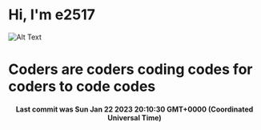 # Hi, I'm e2517

![Alt Text](https://github.com/E2517/e2517/blob/master/images/background.gif)

# Coders are coders coding codes for coders to code codes

<h4 align="center">Last commit was Sun Jan 22 2023 20:10:30 GMT+0000 (Coordinated Universal Time)</h4>
